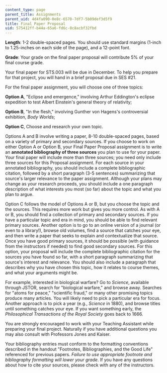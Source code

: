 ```yaml
---
content_type: page
parent_title: Assignments
parent_uid: 4d4fa090-0e8c-6570-7df7-5b09def3d5f9
title: Final Paper Proposal
uid: 575412ff-b44a-65a6-fd6c-0c8acbf32fbd
---
```


**Length**: 1-2 double-spaced pages. You should use standard margins (1-inch to 1.25-inches on each side of the page), and a 12-point font.

**Grade**: Your grade on the final paper proposal will contribute 5% of your final course grade.

Your final paper for STS.003 will be due in December. To help you prepare for that project, you will hand in a brief proposal due in SES #21.

For the final paper assignment, you will choose one of three topics:

**Option A**, "Eclipse and emergence," involving Arthur Eddington's eclipse expedition to test Albert Einstein's general theory of relativity;

**Option B**, "In the flesh," involving Gunther von Hagens's controversial exhibition, _Body Worlds_;

**Option C**, Choose and research your own topic.

Options A and B involve writing a paper, 8-10 double-spaced pages, based on a variety of primary and secondary sources. If you choose to work on either Option A or Option B, your Final Paper Proposal assignment is to write an **annotated bibliography of three sources** you plan to use for your paper. Your final paper will include more than three sources; you need only include three sources for this Proposal assignment. For each source in your annotated bibliography, you should include a complete bibliographic citation, followed by a short paragraph (3-5 sentences) summarizing that source's larger relevance to the paper assignment. Although your plans may change as your research proceeds, you should include a one paragraph description of what interests you most (so far) about the topic and what you plan to argue.

Option C follows the model of Options A or B, but you choose the topic and the sources. This requires more work but gives you more control. As with A or B, you should find a collection of primary and secondary sources. If you have a particular topic and era in mind, you should be able to find relevant primary sources. Another option is to go to an online version of a journal (or even to a library!), browse old volumes, find a source that catches your eye, and then write a paper that seeks to explain and contextualize that source. Once you have good primary sources, it should be possible (with guidance from the instructors if needed) to find good secondary sources. For this option, your proposal will include the complete bibliographic citation for the sources you have found so far, with a short paragraph summarizing that source's interest and relevance. You should also include a paragraph that describes why you have chosen this topic, how it relates to course themes, and what your arguments might be.

For example, interested in biological warfare? Go to _Science_, available through JSTOR, search for "biological warfare," and browse away. Searches for "atoms for peace," "scientific fraud," or many other promising topics produce many articles. You will likely need to pick a particular era for focus. Another approach is to pick a year (e.g., _Science_ in 1880), and browse titles until something catches your eye. If you want something early, the _Philosophical Transactions of the Royal Society_ goes back to 1666.

You are strongly encouraged to work with your Teaching Assistant while preparing your final project. Naturally if you have additional questions you may also consult with Professors Jones and Kaiser.

Your bibliography entries must conform to the formatting conventions described in the handout "Footnotes, Bibliographies, and the Good Life" referenced for previous papers. _Failure to use appropriate footnote and bibliography formatting will lower your grade_. If you have any questions about how to cite your sources, please check with any of the instructors.